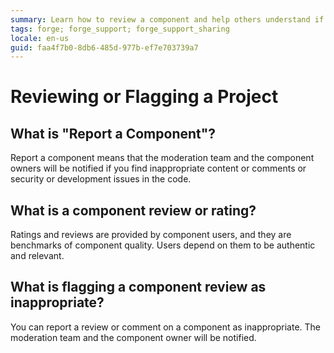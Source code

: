 ```yaml
---
summary: Learn how to review a component and help others understand if it is relevant.
tags: forge; forge_support; forge_support_sharing
locale: en-us
guid: faa4f7b0-8db6-485d-977b-ef7e703739a7
---
```


# Reviewing or Flagging a Project

## What is "Report a Component"?

Report a component means that the moderation team and the component owners will be notified if you find inappropriate content or comments or security or development issues in the code.

## What is a component review or rating?

Ratings and reviews are provided by component users, and they are benchmarks of component quality. Users depend on them to be authentic and relevant.

## What is flagging a component review as inappropriate?

You can report a review or comment on a component as inappropriate. The moderation team and the component owner will be notified.
